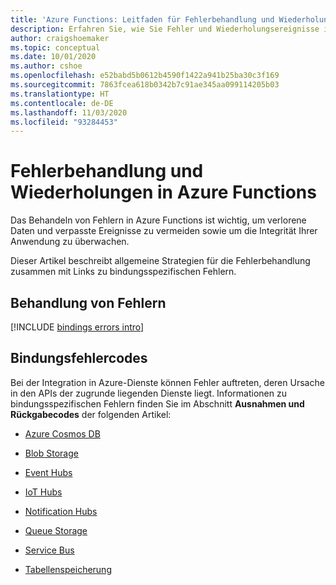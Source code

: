 ```yaml
---
title: 'Azure Functions: Leitfaden für Fehlerbehandlung und Wiederholungen'
description: Erfahren Sie, wie Sie Fehler und Wiederholungsereignisse in Azure Functions mit Links zu bestimmten Bindungsfehlern behandeln können.
author: craigshoemaker
ms.topic: conceptual
ms.date: 10/01/2020
ms.author: cshoe
ms.openlocfilehash: e52babd5b0612b4590f1422a941b25ba30c3f169
ms.sourcegitcommit: 7863fcea618b0342b7c91ae345aa099114205b03
ms.translationtype: HT
ms.contentlocale: de-DE
ms.lasthandoff: 11/03/2020
ms.locfileid: "93284453"
---
```

# <a name="azure-functions-error-handling-and-retries"></a>Fehlerbehandlung und Wiederholungen in Azure Functions

Das Behandeln von Fehlern in Azure Functions ist wichtig, um verlorene Daten und verpasste Ereignisse zu vermeiden sowie um die Integrität Ihrer Anwendung zu überwachen.

Dieser Artikel beschreibt allgemeine Strategien für die Fehlerbehandlung zusammen mit Links zu bindungsspezifischen Fehlern.

## <a name="handling-errors"></a>Behandlung von Fehlern

[!INCLUDE [bindings errors intro](../../includes/functions-bindings-errors-retries.md)]

## <a name="binding-error-codes"></a>Bindungsfehlercodes

Bei der Integration in Azure-Dienste können Fehler auftreten, deren Ursache in den APIs der zugrunde liegenden Dienste liegt. Informationen zu bindungsspezifischen Fehlern finden Sie im Abschnitt **Ausnahmen und Rückgabecodes** der folgenden Artikel:

+ [Azure Cosmos DB](functions-bindings-cosmosdb.md#exceptions-and-return-codes)

+ [Blob Storage](functions-bindings-storage-blob-output.md#exceptions-and-return-codes)

+ [Event Hubs](functions-bindings-event-hubs-output.md#exceptions-and-return-codes)

+ [IoT Hubs](functions-bindings-event-iot-output.md#exceptions-and-return-codes)

+ [Notification Hubs](functions-bindings-notification-hubs.md#exceptions-and-return-codes)

+ [Queue Storage](functions-bindings-storage-queue-output.md#exceptions-and-return-codes)

+ [Service Bus](functions-bindings-service-bus-output.md#exceptions-and-return-codes)

+ [Tabellenspeicherung](functions-bindings-storage-table-output.md#exceptions-and-return-codes)
